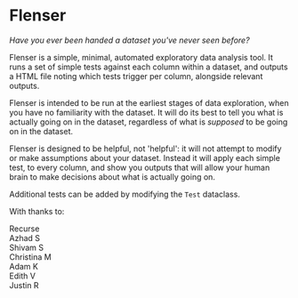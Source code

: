 # Flenser

*Have you ever been handed a dataset you've never seen before?*

Flenser is a simple, minimal, automated exploratory data analysis tool. It runs a set of simple tests against each column within a dataset, 
and outputs a HTML file noting which tests trigger per column, alongside relevant outputs.

Flenser is intended to be run at the earliest stages of data exploration, when you have no familiarity with the dataset. 
It will do its best to tell you what is actually going on in the dataset, regardless of what is *supposed* to be going on in the dataset.

Flenser is designed to be helpful, not 'helpful': it will not attempt to modify or make assumptions about your dataset. Instead it will apply each simple test, 
to every column, and show you outputs that will allow your human brain to make decisions about what is actually going on.

Additional tests can be added by modifying the `Test` dataclass. 

With thanks to:

Recurse <br>
Azhad S <br>
Shivam S <br>
Christina M <br>
Adam K <br>
Edith V <br>
Justin R <br>
